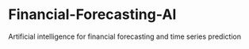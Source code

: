 # Financial-Forecasting-AI
Artificial intelligence for financial forecasting and time series prediction
